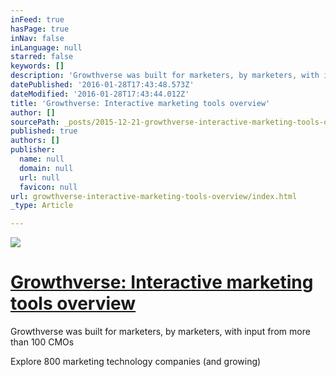 ```yaml
---
inFeed: true
hasPage: true
inNav: false
inLanguage: null
starred: false
keywords: []
description: 'Growthverse was built for marketers, by marketers, with input from more than 100 CMOs  Explore 800 marketing technology companies (and growing)'
datePublished: '2016-01-28T17:43:48.573Z'
dateModified: '2016-01-28T17:43:44.012Z'
title: 'Growthverse: Interactive marketing tools overview'
author: []
sourcePath: _posts/2015-12-21-growthverse-interactive-marketing-tools-overview.md
published: true
authors: []
publisher:
  name: null
  domain: null
  url: null
  favicon: null
url: growthverse-interactive-marketing-tools-overview/index.html
_type: Article

---
```

![](https://s3-us-west-2.amazonaws.com/the-grid-img/p/20a895a72785a3e8809a34e20c6c9793abd4abdf.jpg)

# [Growthverse: Interactive marketing tools overview][0]

Growthverse was built for marketers, by marketers, with input from more than 100 CMOs 

Explore 800 marketing technology companies (and growing)

[0]: http://www.growthverse.com/overview